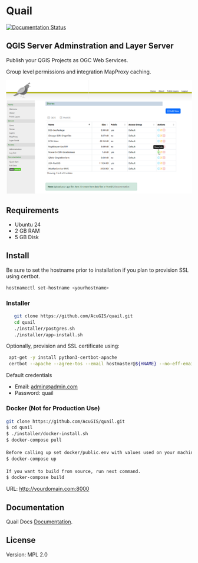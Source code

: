 # Quail

[![Documentation Status](https://readthedocs.org/projects/quailserver/badge/?version=latest)](https://quail.docs.acugis.com/en/latest/?badge=latest)

## QGIS Server Adminstration and Layer Server 

Publish your QGIS Projects as OGC Web Services.  

Group level permissions and integration MapProxy caching.

![QuartzMap](docs/_static/quail-github.png)
   
## Requirements

- Ubuntu 24
- 2 GB RAM
- 5 GB Disk

## Install

Be sure to set the hostname prior to installation if you plan to provision SSL using certbot.

```bash
hostnamectl set-hostname <yourhostname>
```

### Installer

```bash
   git clone https://github.com/AcuGIS/quail.git
   cd quail
   ./installer/postgres.sh
   ./installer/app-install.sh
```

Optionally, provision and SSL certificate using:

```bash
 apt-get -y install python3-certbot-apache
 certbot --apache --agree-tos --email hostmaster@${HNAME} --no-eff-email -d ${HNAME}
```

Default credentials

   - Email: admin@admin.com
   - Password: quail

### Docker (Not for Production Use)

```bash
git clone https://github.com/AcuGIS/quail.git
$ cd quail
$ ./installer/docker-install.sh
$ docker-compose pull

Before calling up set docker/public.env with values used on your machine!
$ docker-compose up

If you want to build from source, run next command.
$ docker-compose build
```

URL: http://yourdomain.com:8000

## Documentation

Quail Docs [Documentation](https://quail.docs.acugis.com).


## License
Version: MPL 2.0

